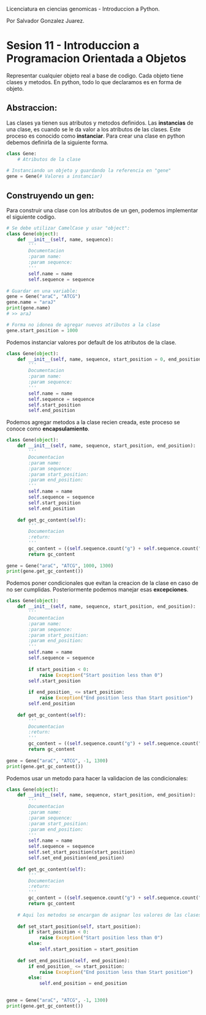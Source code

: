 Licenciatura en ciencias genomicas - Introduccion a Python.

Por Salvador Gonzalez Juarez.

# Sesion 11 - Introduccion a Programacion Orientada a Objetos

Representar cualquier objeto real a base de codigo. Cada objeto tiene clases y metodos. En python, todo lo que declaramos es en forma de objeto.

## Abstraccion: 

Las clases ya tienen sus atributos y metodos definidos. Las **instancias** de una clase, es cuando se le da valor a los atributos de las clases. Este proceso es conocido como **instanciar**. Para crear una clase en python debemos definirla de la siguiente forma.

```python
class Gene:
	# Atributos de la clase
	
# Instanciando un objeto y guardando la referencia en "gene"
gene = Gene(# Valores a instanciar)
```

## Construyendo un gen:

Para construir una clase con los atributos de un gen, podemos implementar el siguiente codigo.

```python
# Se debe utilizar CamelCase y usar "object":
class Gene(object):
	def __init__(self, name, sequence):
		'''
		Documentacion
		:param name:
		:param sequence:
		'''
		self.name = name
		self.sequence = sequence
		
# Guardar en una variable:
gene = Gene("araC", "ATCG")
gene.name = "araJ"
print(gene.name)
# >> araJ

# Forma no idonea de agregar nuevos atributos a la clase
gene.start_position = 1000
```

Podemos instanciar valores por default de los atributos de la clase.

```python
class Gene(object):
	def __init__(self, name, sequence, start_position = 0, end_position = 0):
		'''
		Documentacion
		:param name:
		:param sequence:
		'''
		self.name = name
		self.sequence = sequence
		self.start_position
		self.end_position
```

Podemos agregar metodos a la clase recien creada, este proceso se conoce como **encapsulamiento**.

```python
class Gene(object):
	def __init__(self, name, sequence, start_position, end_position):
		'''
		Documentacion
		:param name:
		:param sequence:
		:param start_position:
		:param end_position:
		'''
		self.name = name
		self.sequence = sequence
		self.start_position
		self.end_position
		
	def get_gc_content(self):
		'''
		Documentacion
		:return:
		'''
		gc_content = ((self.sequence.count("g") + self.sequence.count("c")) / len(self.sequence)) *100
		return gc_content
		
gene = Gene("araC", "ATCG", 1000, 1300)
print(gene.get_gc_content())
```

Podemos poner condicionales que evitan la creacion de la clase en caso de no ser cumplidas. Posteriormente podemos manejar esas **excepciones**.

```python
class Gene(object):
	def __init__(self, name, sequence, start_position, end_position):
		'''
		Documentacion
		:param name:
		:param sequence:
		:param start_position:
		:param end_position:
		'''
		self.name = name
		self.sequence = sequence
		
		if start_position < 0:
			raise Exception("Start position less than 0")
		self.start_position
		
		if end_position_ <= start_position:
			raise Exception("End position less than Start position")
		self.end_position
		
	def get_gc_content(self):
		'''
		Documentacion
		:return:
		'''
		gc_content = ((self.sequence.count("g") + self.sequence.count("c")) / len(self.sequence)) *100
		return gc_content
		
gene = Gene("araC", "ATCG", -1, 1300)
print(gene.get_gc_content())
```

Podemos usar un metodo para hacer la validacion de las condicionales:


```python
class Gene(object):
	def __init__(self, name, sequence, start_position, end_position):
		'''
		Documentacion
		:param name:
		:param sequence:
		:param start_position:
		:param end_position:
		'''
		self.name = name
		self.sequence = sequence
		self.set_start_position(start_position)
		self.set_end_position(end_position)
	
	def get_gc_content(self):
		'''
		Documentacion
		:return:
		'''
		gc_content = ((self.sequence.count("g") + self.sequence.count("c")) / len(self.sequence)) *100
		return gc_content
		
	# Aqui los metodos se encargan de asignar los valores de las clases:
		
	def set_start_position(self, start_position):
		if start_position < 0:
			raise Exception("Start position less than 0")
		else:
			self.start_position = start_position
			
	def set_end_position(self, end_position):
		if end_position_ <= start_position:
			raise Exception("End position less than Start position")
		else:
			self.end_position = end_position

		
gene = Gene("araC", "ATCG", -1, 1300)
print(gene.get_gc_content())
```



